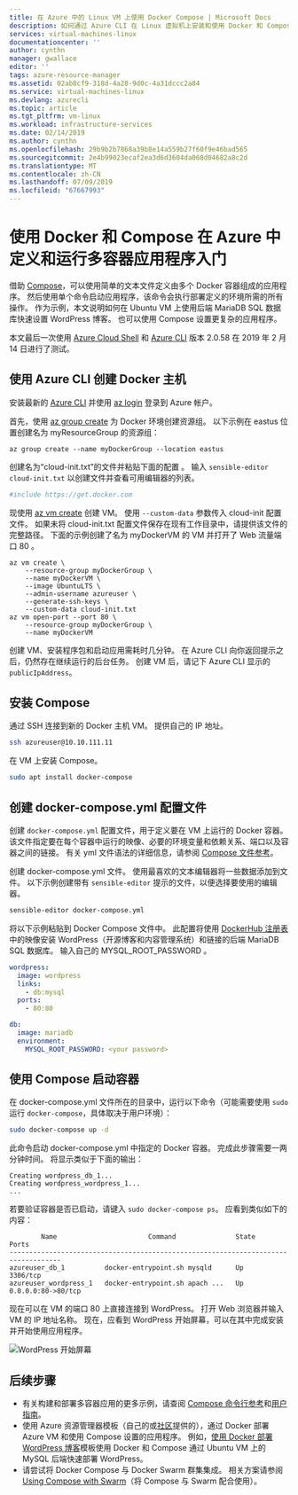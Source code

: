 ```yaml
---
title: 在 Azure 中的 Linux VM 上使用 Docker Compose | Microsoft Docs
description: 如何通过 Azure CLI 在 Linux 虚拟机上安装和使用 Docker 和 Compose
services: virtual-machines-linux
documentationcenter: ''
author: cynthn
manager: gwallace
editor: ''
tags: azure-resource-manager
ms.assetid: 02ab8cf9-318d-4a28-9d0c-4a31dccc2a84
ms.service: virtual-machines-linux
ms.devlang: azurecli
ms.topic: article
ms.tgt_pltfrm: vm-linux
ms.workload: infrastructure-services
ms.date: 02/14/2019
ms.author: cynthn
ms.openlocfilehash: 29b9b2b7868a39b8e14a559b27f60f9e46bad565
ms.sourcegitcommit: 2e4b99023ecaf2ea3d6d3604da068d04682a8c2d
ms.translationtype: MT
ms.contentlocale: zh-CN
ms.lasthandoff: 07/09/2019
ms.locfileid: "67667993"
---
```

# <a name="get-started-with-docker-and-compose-to-define-and-run-a-multi-container-application-in-azure"></a>使用 Docker 和 Compose 在 Azure 中定义和运行多容器应用程序入门
借助 [Compose](https://github.com/docker/compose)，可以使用简单的文本文件定义由多个 Docker 容器组成的应用程序。 然后使用单个命令启动应用程序，该命令会执行部署定义的环境所需的所有操作。 作为示例，本文说明如何在 Ubuntu VM 上使用后端 MariaDB SQL 数据库快速设置 WordPress 博客。 也可以使用 Compose 设置更复杂的应用程序。

本文最后一次使用 [Azure Cloud Shell](https://shell.azure.com/bash) 和 [Azure CLI](https://docs.microsoft.com/cli/azure/install-azure-cli) 版本 2.0.58 在 2019 年 2 月 14 日进行了测试。

## <a name="create-docker-host-with-azure-cli"></a>使用 Azure CLI 创建 Docker 主机
安装最新的 [Azure CLI](/cli/azure/install-az-cli2) 并使用 [az login](/cli/azure/reference-index) 登录到 Azure 帐户。

首先，使用 [az group create](/cli/azure/group) 为 Docker 环境创建资源组。 以下示例在 eastus 位置创建名为 myResourceGroup 的资源组：  

```azurecli-interactive
az group create --name myDockerGroup --location eastus
```

创建名为“cloud-init.txt”的文件并粘贴下面的配置  。 输入 `sensible-editor cloud-init.txt` 以创建文件并查看可用编辑器的列表。 

```yaml
#include https://get.docker.com
```

现使用 [az vm create](/cli/azure/vm#az-vm-create) 创建 VM。 使用 `--custom-data` 参数传入 cloud-init 配置文件。 如果未将 cloud-init.txt  配置文件保存在现有工作目录中，请提供该文件的完整路径。 下面的示例创建了名为 myDockerVM 的 VM 并打开了 Web 流量端口 80  。

```azurecli-interactive
az vm create \
    --resource-group myDockerGroup \
    --name myDockerVM \
    --image UbuntuLTS \
    --admin-username azureuser \
    --generate-ssh-keys \
    --custom-data cloud-init.txt
az vm open-port --port 80 \
    --resource-group myDockerGroup \
    --name myDockerVM
```

创建 VM、安装程序包和启动应用需耗时几分钟。 在 Azure CLI 向你返回提示之后，仍然存在继续运行的后台任务。 创建 VM 后，请记下 Azure CLI 显示的 `publicIpAddress`。 

                 

## <a name="install-compose"></a>安装 Compose


通过 SSH 连接到新的 Docker 主机 VM。 提供自己的 IP 地址。

```bash
ssh azureuser@10.10.111.11
```

在 VM 上安装 Compose。

```bash
sudo apt install docker-compose
```


## <a name="create-a-docker-composeyml-configuration-file"></a>创建 docker-compose.yml 配置文件
创建 `docker-compose.yml` 配置文件，用于定义要在 VM 上运行的 Docker 容器。 该文件指定要在每个容器中运行的映像、必要的环境变量和依赖关系、端口以及容器之间的链接。 有关 yml 文件语法的详细信息，请参阅 [Compose 文件参考](https://docs.docker.com/compose/compose-file/)。

创建 docker-compose.yml  文件。 使用最喜欢的文本编辑器将一些数据添加到文件。 以下示例创建带有 `sensible-editor` 提示的文件，以便选择要使用的编辑器。

```bash
sensible-editor docker-compose.yml
```

将以下示例粘贴到 Docker Compose 文件中。 此配置将使用 [DockerHub 注册表](https://registry.hub.docker.com/_/wordpress/)中的映像安装 WordPress（开源博客和内容管理系统）和链接的后端 MariaDB SQL 数据库。 输入自己的 MYSQL_ROOT_PASSWORD  。

```yml
wordpress:
  image: wordpress
  links:
    - db:mysql
  ports:
    - 80:80

db:
  image: mariadb
  environment:
    MYSQL_ROOT_PASSWORD: <your password>
```

## <a name="start-the-containers-with-compose"></a>使用 Compose 启动容器
在 docker-compose.yml 文件所在的目录中，运行以下命令（可能需要使用 `sudo` 运行 `docker-compose`，具体取决于用户环境）： 

```bash
sudo docker-compose up -d
```

此命令启动 docker-compose.yml 中指定的 Docker 容器。  完成此步骤需要一两分钟时间。 将显示类似于下面的输出：

```
Creating wordpress_db_1...
Creating wordpress_wordpress_1...
...
```


若要验证容器是否已启动，请键入 `sudo docker-compose ps`。 应看到类似如下的内容：

```
        Name                       Command               State         Ports
-----------------------------------------------------------------------------------
azureuser_db_1          docker-entrypoint.sh mysqld      Up      3306/tcp
azureuser_wordpress_1   docker-entrypoint.sh apach ...   Up      0.0.0.0:80->80/tcp
```

现在可以在 VM 的端口 80 上直接连接到 WordPress。 打开 Web 浏览器并输入 VM 的 IP 地址名称。 现在，应看到 WordPress 开始屏幕，可以在其中完成安装并开始使用应用程序。

![WordPress 开始屏幕](./media/docker-compose-quickstart/wordpressstart.png)

## <a name="next-steps"></a>后续步骤
* 有关构建和部署多容器应用的更多示例，请查阅 [Compose 命令行参考](https://docs.docker.com/compose/reference/)和[用户指南](https://docs.docker.com/compose/)。
* 使用 Azure 资源管理器模板（自己的或[社区](https://azure.microsoft.com/documentation/templates/)提供的），通过 Docker 部署 Azure VM 和使用 Compose 设置的应用程序。 例如，[使用 Docker 部署 WordPress 博客](https://github.com/Azure/azure-quickstart-templates/tree/master/docker-wordpress-mysql)模板使用 Docker 和 Compose 通过 Ubuntu VM 上的 MySQL 后端快速部署 WordPress。
* 请尝试将 Docker Compose 与 Docker Swarm 群集集成。 相关方案请参阅 [Using Compose with Swarm](https://docs.docker.com/compose/swarm/)（将 Compose 与 Swarm 配合使用）。

